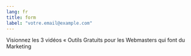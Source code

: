 ```yaml
---
lang: fr
title: form
label: "votre.email@example.com"
---
```

Visionnez les 3 vidéos « Outils Gratuits pour les Webmasters qui font du Marketing

